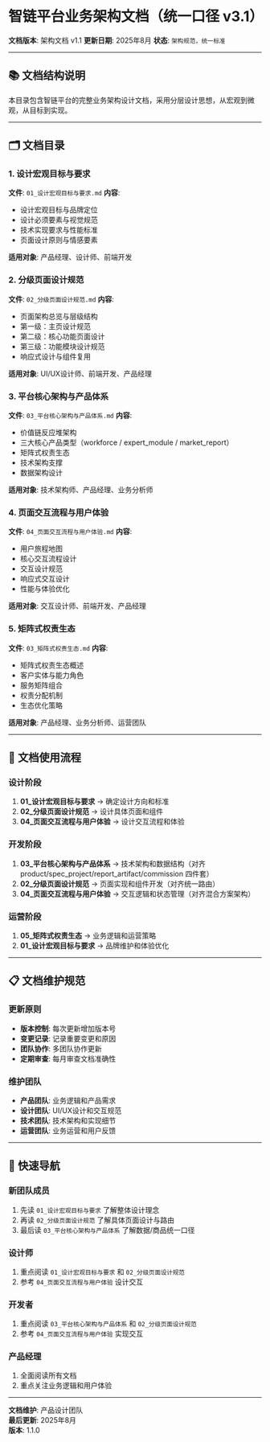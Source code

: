 # 智链平台业务架构文档（统一口径 v3.1）

**文档版本**: 架构文档 v1.1
**更新日期**: 2025年8月
**状态**: `架构规范，统一标准`

---

## 📚 文档结构说明

本目录包含智链平台的完整业务架构设计文档，采用分层设计思想，从宏观到微观，从目标到实现。

---

## 🗂️ 文档目录

### 1. 设计宏观目标与要求
**文件**: `01_设计宏观目标与要求.md`
**内容**: 
- 设计宏观目标与品牌定位
- 设计必须要素与视觉规范
- 技术实现要求与性能标准
- 页面设计原则与情感要素

**适用对象**: 产品经理、设计师、前端开发

### 2. 分级页面设计规范
**文件**: `02_分级页面设计规范.md`
**内容**:
- 页面架构总览与层级结构
- 第一级：主页设计规范
- 第二级：核心功能页面设计
- 第三级：功能模块设计规范
- 响应式设计与组件复用

**适用对象**: UI/UX设计师、前端开发、产品经理

### 3. 平台核心架构与产品体系
**文件**: `03_平台核心架构与产品体系.md`
**内容**:
- 价值链反应堆架构
- 三大核心产品类型（workforce / expert_module / market_report）
- 矩阵式权责生态
- 技术架构支撑
- 数据架构设计

**适用对象**: 技术架构师、产品经理、业务分析师

### 4. 页面交互流程与用户体验
**文件**: `04_页面交互流程与用户体验.md`
**内容**:
- 用户旅程地图
- 核心交互流程设计
- 交互设计规范
- 响应式交互设计
- 性能与体验优化

**适用对象**: 交互设计师、前端开发、产品经理

### 5. 矩阵式权责生态
**文件**: `03_矩阵式权责生态.md`
**内容**:
- 矩阵式权责生态概述
- 客户实体与能力角色
- 服务矩阵组合
- 权责分配机制
- 生态优化策略

**适用对象**: 产品经理、业务分析师、运营团队

---

## 🔄 文档使用流程

### 设计阶段
1. **01_设计宏观目标与要求** → 确定设计方向和标准
2. **02_分级页面设计规范** → 设计具体页面和组件
3. **04_页面交互流程与用户体验** → 设计交互流程和体验

### 开发阶段
1. **03_平台核心架构与产品体系** → 技术架构和数据结构（对齐 product/spec_project/report_artifact/commission 四件套）
2. **02_分级页面设计规范** → 页面实现和组件开发（对齐统一路由）
3. **04_页面交互流程与用户体验** → 交互逻辑和状态管理（对齐混合方案架构）

### 运营阶段
1. **05_矩阵式权责生态** → 业务逻辑和运营策略
2. **01_设计宏观目标与要求** → 品牌维护和体验优化

---

## 📋 文档维护规范

### 更新原则
- **版本控制**: 每次更新增加版本号
- **变更记录**: 记录重要变更和原因
- **团队协作**: 多团队协作更新
- **定期审查**: 每月审查文档准确性

### 维护团队
- **产品团队**: 业务逻辑和产品需求
- **设计团队**: UI/UX设计和交互规范
- **技术团队**: 技术架构和实现细节
- **运营团队**: 业务运营和用户反馈

---

## 🎯 快速导航

### 新团队成员
1. 先读 `01_设计宏观目标与要求` 了解整体设计理念
2. 再读 `02_分级页面设计规范` 了解具体页面设计与路由
3. 最后读 `03_平台核心架构与产品体系` 了解数据/商品统一口径

### 设计师
1. 重点阅读 `01_设计宏观目标与要求` 和 `02_分级页面设计规范`
2. 参考 `04_页面交互流程与用户体验` 设计交互

### 开发者
1. 重点阅读 `03_平台核心架构与产品体系` 和 `02_分级页面设计规范`
2. 参考 `04_页面交互流程与用户体验` 实现交互

### 产品经理
1. 全面阅读所有文档
2. 重点关注业务逻辑和用户体验

---

**文档维护**: 产品设计团队  
**最后更新**: 2025年8月  
**版本**: 1.1.0